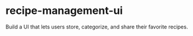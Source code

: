 # recipe-management-ui
Build a UI that lets users store, categorize, and share their favorite recipes.
